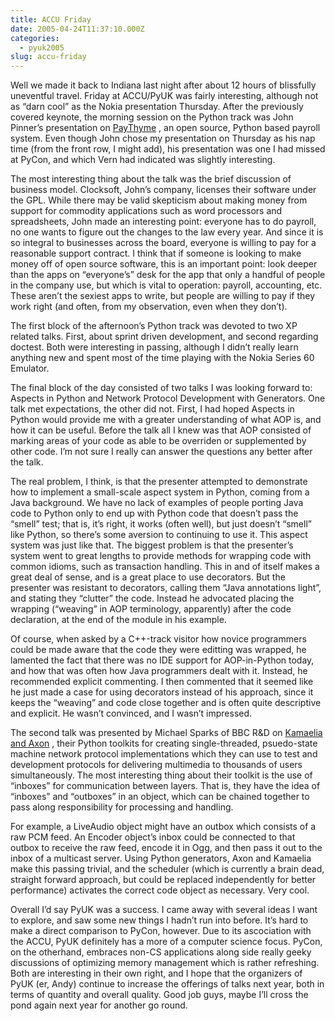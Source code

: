 ```yaml
---
title: ACCU Friday
date: 2005-04-24T11:37:10.000Z
categories:
  - pyuk2005
slug: accu-friday
---
```

Well we made it back to Indiana last night after about 12 hours of blissfully uneventful travel. Friday at ACCU/PyUK was fairly interesting, although not as “darn cool” as the Nokia presentation Thursday. After the previously covered keynote, the morning session on the Python track was John Pinner’s presentation on [PayThyme][1] , an open source, Python based payroll system. Even though John chose my presentation on Thursday as his nap time (from the front row, I might add), his presentation was one I had missed at PyCon, and which Vern had indicated was slightly interesting.

The most interesting thing about the talk was the brief discussion of business model. Clocksoft, John’s company, licenses their software under the GPL. While there may be valid skepticism about making money from support for commodity applications such as word processors and spreadsheets, John made an interesting point: everyone has to do payroll, no one wants to figure out the changes to the law every year. And since it is so integral to businesses across the board, everyone is willing to pay for a reasonable support contract. I think that if someone is looking to make money off of open source software, this is an important point: look deeper than the apps on “everyone’s” desk for the app that only a handful of people in the company use, but which is vital to operation: payroll, accounting, etc. These aren’t the sexiest apps to write, but people are willing to pay if they work right (and often, from my observation, even when they don’t).

The first block of the afternoon’s Python track was devoted to two XP related talks. First, about sprint driven development, and second regarding doctest. Both were interesting in passing, although I didn’t really learn anything new and spent most of the time playing with the Nokia Series 60 Emulator.

The final block of the day consisted of two talks I was looking forward to: Aspects in Python and Network Protocol Development with Generators. One talk met expectations, the other did not. First, I had hoped Aspects in Python would provide me with a greater understanding of what AOP is, and how it can be useful. Before the talk all I knew was that AOP consisted of marking areas of your code as able to be overriden or supplemented by other code. I’m not sure I really can answer the questions any better after the talk.

The real problem, I think, is that the presenter attempted to demonstrate how to implement a small-scale aspect system in Python, coming from a Java background. We have no lack of examples of people porting Java code to Python only to end up with Python code that doesn’t pass the “smell” test; that is, it’s right, it works (often well), but just doesn’t “smell” like Python, so there’s some aversion to continuing to use it. This aspect system was just like that. The biggest problem is that the presenter’s system went to great lengths to provide methods for wrapping code with common idioms, such as transaction handling. This in and of itself makes a great deal of sense, and is a great place to use decorators. But the presenter was resistant to decorators, calling them “Java annotations light”, and stating they “clutter” the code. Instead he advocated placing the wrapping (“weaving” in AOP terminology, apparently) after the code declaration, at the end of the module in his example.

Of course, when asked by a C++-track visitor how novice programmers could be made aware that the code they were editting was wrapped, he lamented the fact that there was no IDE support for AOP-in-Python today, and how that was often how Java programmers dealt with it. Instead, he recommended explicit commenting. I then commented that it seemed like he just made a case for using decorators instead of his approach, since it keeps the “weaving” and code close together and is often quite descriptive and explicit. He wasn’t convinced, and I wasn’t impressed.

The second talk was presented by Michael Sparks of BBC R&D on [Kamaelia and Axon][2] , their Python toolkits for creating single-threaded, psuedo-state machine network protocol implementations which they can use to test and development protocols for delivering multimedia to thousands of users simultaneously. The most interesting thing about their toolkit is the use of “inboxes” for communication between layers. That is, they have the idea of “inboxes” and “outboxes” in an object, which can be chained together to pass along responsibility for processing and handling.

For example, a LiveAudio object might have an outbox which consists of a raw PCM feed. An Encoder object’s inbox could be connected to that outbox to receive the raw feed, encode it in Ogg, and then pass it out to the inbox of a multicast server. Using Python generators, Axon and Kamaelia make this passing trivial, and the scheduler (which is currently a brain dead, straight forward approach, but could be replaced independently for better performance) activates the correct code object as necessary. Very cool.

Overall I’d say PyUK was a success. I came away with several ideas I want to explore, and saw some new things I hadn’t run into before. It’s hard to make a direct comparison to PyCon, however. Due to its ascociation with the ACCU, PyUK definitely has a more of a computer science focus. PyCon, on the otherhand, embraces non-CS applications along side really geeky discussions of optimizing memory management which is rather refreshing. Both are interesting in their own right, and I hope that the organizers of PyUK (er, Andy) continue to increase the offerings of talks next year, both in terms of quantity and overall quality. Good job guys, maybe I’ll cross the pond again next year for another go round.



 [1]: http://www.paythyme.com/
 [2]: http://kamaelia.sourceforge.net/
